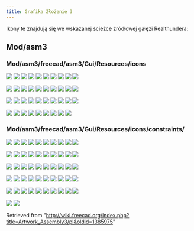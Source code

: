 ```yaml
---
title: Grafika Złożenie 3
---
```


Ikony te znajdują się we wskazanej ścieżce źródłowej gałęzi Realthundera:

## Mod/asm3

### Mod/asm3/freecad/asm3/Gui/Resources/icons

![](/images/Assembly_Add_New_Part.svg)
![](/images/Assembly_Add_Origin.svg)
![](/images/Assembly_Add_Placement.svg)
![](/images/Assembly_Add_Workplane.svg)
![](/images/Assembly_Add_WorkplaneXZ.svg)
![](/images/Assembly_Add_WorkplaneZY.svg)
![](/images/Assembly_Assembly_Constraints_Tree.svg)
![](/images/Assembly_Assembly_Create_New.svg)
![](/images/Assembly_Assembly_Element_Tree.svg)
![](/images/Assembly_Assembly_Element.svg)

![](/images/Assembly_Assembly_ElementDetached.svg)
![](/images/Assembly_Assembly_Frozen_Tree.svg)
![](/images/Assembly_Assembly_Part_Tree.svg)
![](/images/Assembly_Assembly_Relation_Tree.svg)
![](/images/Assembly_Assembly_Tree.svg)
![](/images/Assembly_AutoElementVis.svg)
![](/images/Assembly_AutoFixElement.svg)
![](/images/Assembly_AutoRecompute.svg)
![](/images/Assembly_AxialMove.svg)
![](/images/Assembly_ConstraintMultiply.svg)

![](/images/Assembly_Disabled.svg)
![](/images/Assembly_GotoRelation.svg)
![](/images/Assembly_Import.svg)
![](/images/Assembly_ImportMulti.svg)
![](/images/Assembly_LockMover.svg)
![](/images/Assembly_Move.svg)
![](/images/Assembly_New_Assembly.svg)
![](/images/Assembly_New_Element.svg)
![](/images/Assembly_New_Group.svg)
![](/images/Assembly_QuickMove.svg)

![](/images/Assembly_QuickSolve.svg)
![](/images/Assembly_ShowElementCS.svg)
![](/images/Assembly_SmartRecompute.svg)
![](/images/Assembly_TogglePartVisibility.svg)
![](/images/Assembly_Trace.svg)
![](/images/Assembly_TreeItemDown.svg)
![](/images/Assembly_TreeItemUp.svg)
![](/images/Assembly_Workplane.svg)
![](/images/Assembly3_workbench_icon.svg)

### Mod/asm3/freecad/asm3/Gui/Resources/icons/constraints/

![](/images/Assembly_ConstraintAlignment.svg)
![](/images/Assembly_ConstraintAngle.svg)
![](/images/Assembly_ConstraintArcLineTangent.svg)
![](/images/Assembly_ConstraintAttachment.svg)
![](/images/Assembly_ConstraintAttachmentOffset.svg)
![](/images/Assembly_ConstraintAxial.svg)
![](/images/Assembly_ConstraintBidirectional.svg)
![](/images/Assembly_ConstraintCoincidence.svg)
![](/images/Assembly_ConstraintColinear.svg)
![](/images/Assembly_ConstraintDiameter.svg)

![](/images/Assembly_ConstraintDistance.svg)
![](/images/Assembly_ConstraintEqual.svg)
![](/images/Assembly_ConstraintEqualAngle.svg)
![](/images/Assembly_ConstraintEqualLength.svg)
![](/images/Assembly_ConstraintEqualLineArcLength.svg)
![](/images/Assembly_ConstraintEqualPointLineDistance.svg)
![](/images/Assembly_ConstraintEqualRadius.svg)
![](/images/Assembly_ConstraintGeneral.svg)
![](/images/Assembly_ConstraintLengthDifference.svg)
![](/images/Assembly_ConstraintLengthEqualPointLineDistance.svg)

![](/images/Assembly_ConstraintLengthRatio.svg)
![](/images/Assembly_ConstraintLineHorizontal.svg)
![](/images/Assembly_ConstraintLineLength.svg)
![](/images/Assembly_ConstraintLineVertical.svg)
![](/images/Assembly_ConstraintLock.svg)
![](/images/Assembly_ConstraintMidPoint.svg)
![](/images/Assembly_ConstraintMore.svg)
![](/images/Assembly_ConstraintMultiParallel.svg)
![](/images/Assembly_ConstraintOrientation.svg)
![](/images/Assembly_ConstraintParallel.svg)

![](/images/Assembly_ConstraintPerpendicular.svg)
![](/images/Assembly_ConstraintPointCoincident.svg)
![](/images/Assembly_ConstraintPointDistance.svg)
![](/images/Assembly_ConstraintPointInPlane.svg)
![](/images/Assembly_ConstraintPointLineDistance.svg)
![](/images/Assembly_ConstraintPointOnCircle.svg)
![](/images/Assembly_ConstraintPointOnLine.svg)
![](/images/Assembly_ConstraintPointPlaneDistance.svg)
![](/images/Assembly_ConstraintPointsDistance.svg)
![](/images/Assembly_ConstraintPointsHorizontal.svg)

![](/images/Assembly_ConstraintPointsProjectDistance.svg)
![](/images/Assembly_ConstraintPointsSymmetric.svg)
![](/images/Assembly_ConstraintPointsVertical.svg)
![](/images/Assembly_ConstraintSketchPlane.svg)
![](/images/Assembly_ConstraintSymmetric.svg)
![](/images/Assembly_ConstraintSymmetricLine.svg)
![](/images/Assembly_ConstraintUnidirectional1.svg)
![](/images/Assembly_ConstraintUnidirectional2.svg)
![](/images/Assembly_MeasureAngle.svg)
![](/images/Assembly_MeasurePointDistance.svg)

![](/images/Assembly_MeasurePointLineDistance.svg)
![](/images/Assembly_MeasurePointPlaneDistance.svg)

Retrieved from "<http://wiki.freecad.org/index.php?title=Artwork_Assembly3/pl&oldid=1385975>"
